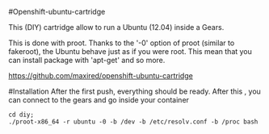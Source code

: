 #Openshift-ubuntu-cartridge

This (DIY) cartridge allow to run a Ubuntu (12.04) inside a Gears.

This is done with proot.
Thanks to the '-0' option of proot (similar to fakeroot), the Ubuntu behave just as if you were root.
This mean that you can install package with 'apt-get' and so more.

https://github.com/maxired/openshift-ubuntu-cartridge

#Installation
After the first push, everything should be ready.
After this , you can connect to the gears and go inside your container

```
cd diy;
./proot-x86_64 -r ubuntu -0 -b /dev -b /etc/resolv.conf -b /proc bash
```
